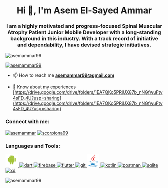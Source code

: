 <h1 align="center">Hi 👋, I'm Asem El-Sayed Ammar</h1>
<h3 align="center">I am a highly motivated and progress-focused Spinal Muscular Atrophy Patient Junior Mobile Developer with a long-standing background in this industry. With a track record of initiative and dependability, I have devised strategic initiatives.</h3>

<p align="left"> <img src="https://komarev.com/ghpvc/?username=asemammar99&label=Profile%20views&color=0e75b6&style=flat" alt="asemammar99" /> </p>

<p align="left"> <a href="https://github.com/ryo-ma/github-profile-trophy"><img src="https://github-profile-trophy.vercel.app/?username=asemammar99" alt="asemammar99" /></a> </p>

- 📫 How to reach me **asemammar99@gmail.com**

- 📄 Know about my experiences [https://drive.google.com/drive/folders/1EA7QKo5PRiUX87b_nNGfwuFtv4sFD_4U?usp=sharing](https://drive.google.com/drive/folders/1EA7QKo5PRiUX87b_nNGfwuFtv4sFD_4U?usp=sharing)

<h3 align="left">Connect with me:</h3>
<p align="left">
<a href="https://linkedin.com/in/asemammar" target="blank"><img align="center" src="https://raw.githubusercontent.com/rahuldkjain/github-profile-readme-generator/master/src/images/icons/Social/linked-in-alt.svg" alt="asemammar" height="30" width="40" /></a>
<a href="https://fb.com/scorpiona99" target="blank"><img align="center" src="https://raw.githubusercontent.com/rahuldkjain/github-profile-readme-generator/master/src/images/icons/Social/facebook.svg" alt="scorpiona99" height="30" width="40" /></a>
</p>

<h3 align="left">Languages and Tools:</h3>
<p align="left"> <a href="https://developer.android.com" target="_blank" rel="noreferrer"> <img src="https://raw.githubusercontent.com/devicons/devicon/master/icons/android/android-original-wordmark.svg" alt="android" width="40" height="40"/> </a> <a href="https://dart.dev" target="_blank" rel="noreferrer"> <img src="https://www.vectorlogo.zone/logos/dartlang/dartlang-icon.svg" alt="dart" width="40" height="40"/> </a> <a href="https://firebase.google.com/" target="_blank" rel="noreferrer"> <img src="https://www.vectorlogo.zone/logos/firebase/firebase-icon.svg" alt="firebase" width="40" height="40"/> </a> <a href="https://flutter.dev" target="_blank" rel="noreferrer"> <img src="https://www.vectorlogo.zone/logos/flutterio/flutterio-icon.svg" alt="flutter" width="40" height="40"/> </a> <a href="https://git-scm.com/" target="_blank" rel="noreferrer"> <img src="https://www.vectorlogo.zone/logos/git-scm/git-scm-icon.svg" alt="git" width="40" height="40"/> </a> <a href="https://www.java.com" target="_blank" rel="noreferrer"> <img src="https://raw.githubusercontent.com/devicons/devicon/master/icons/java/java-original.svg" alt="java" width="40" height="40"/> </a> <a href="https://kotlinlang.org" target="_blank" rel="noreferrer"> <img src="https://www.vectorlogo.zone/logos/kotlinlang/kotlinlang-icon.svg" alt="kotlin" width="40" height="40"/> </a> <a href="https://postman.com" target="_blank" rel="noreferrer"> <img src="https://www.vectorlogo.zone/logos/getpostman/getpostman-icon.svg" alt="postman" width="40" height="40"/> </a> <a href="https://www.sqlite.org/" target="_blank" rel="noreferrer"> <img src="https://www.vectorlogo.zone/logos/sqlite/sqlite-icon.svg" alt="sqlite" width="40" height="40"/> </a> <a href="https://www.adobe.com/products/xd.html" target="_blank" rel="noreferrer"> <img src="https://cdn.worldvectorlogo.com/logos/adobe-xd.svg" alt="xd" width="40" height="40"/> </a> </p>

<p><img align="center" src="https://github-readme-stats.vercel.app/api/top-langs?username=asemammar99&show_icons=true&locale=en&layout=compact" alt="asemammar99" /></p>
